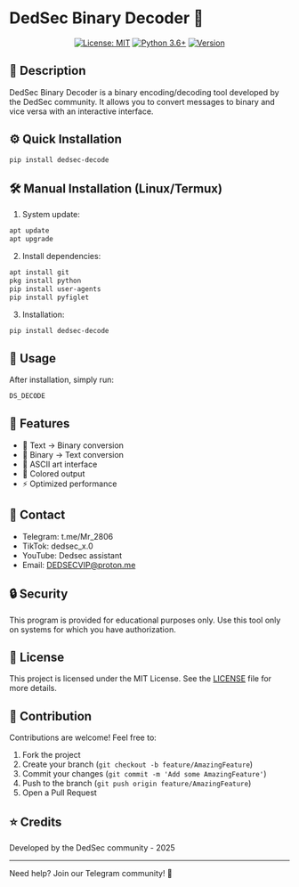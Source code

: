 # DedSec Binary Decoder 🔰

<div align="center">

[![License: MIT](https://img.shields.io/badge/License-MIT-yellow.svg)](https://opensource.org/licenses/MIT)
[![Python 3.6+](https://img.shields.io/badge/python-3.6+-blue.svg)](https://www.python.org/downloads/)
[![Version](https://img.shields.io/badge/version-1.0.0-green.svg)](https://github.com/dedsecDS/dedsec-decoder)

</div>

## 📝 Description

DedSec Binary Decoder is a binary encoding/decoding tool developed by the DedSec community. It allows you to convert messages to binary and vice versa with an interactive interface.

## ⚙️ Quick Installation

```bash
pip install dedsec-decode
```

## 🛠️ Manual Installation (Linux/Termux)

1. System update:
```bash
apt update
apt upgrade
```

2. Install dependencies:
```bash
apt install git
pkg install python
pip install user-agents
pip install pyfiglet
```

3. Installation:
```bash
pip install dedsec-decode
```

## 🚀 Usage

After installation, simply run:
```bash
DS_DECODE
```

## 🔧 Features

- 🔄 Text → Binary conversion
- 🔄 Binary → Text conversion
- 🎨 ASCII art interface
- 🌈 Colored output
- ⚡ Optimized performance

## 📱 Contact

- Telegram: t.me/Mr_2806
- TikTok: dedsec_x.0
- YouTube: Dedsec assistant
- Email: DEDSECVIP@proton.me

## 🔒 Security

This program is provided for educational purposes only. Use this tool only on systems for which you have authorization.

## 📄 License

This project is licensed under the MIT License. See the [LICENSE](LICENSE) file for more details.

## 🤝 Contribution

Contributions are welcome! Feel free to:
1. Fork the project
2. Create your branch (`git checkout -b feature/AmazingFeature`)
3. Commit your changes (`git commit -m 'Add some AmazingFeature'`)
4. Push to the branch (`git push origin feature/AmazingFeature`)
5. Open a Pull Request

## ⭐ Credits

Developed by the DedSec community - 2025

---

Need help? Join our Telegram community! 🚀
